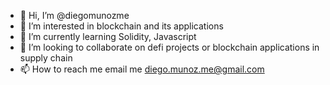 - 👋 Hi, I’m @diegomunozme
- 👀 I’m interested in blockchain and its applications
- 🌱 I’m currently learning Solidity, Javascript
- 💞️ I’m looking to collaborate on defi projects or blockchain applications in supply chain 
- 📫 How to reach me email me diego.munoz.me@gmail.com

<!---
diegomunozme/diegomunozme is a ✨ special ✨ repository because its `README.md` (this file) appears on your GitHub profile.
You can click the Preview link to take a look at your changes.
--->
